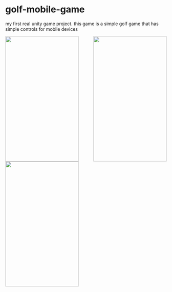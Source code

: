 # golf-mobile-game
 my first real unity game project. this game is a simple golf game that has simple controls for mobile devices

<img align="left" width="229" height="390" src=“https://raw.githubusercontent.com/aralacikalin/golf/master/pictures/falling.png”>
<img align="right" width="229" height="390" src=“https://github.com/aralacikalin/golf/blob/master/pictures/gameplay.png”>
<img align="center" width="229" height="390" src=“https://github.com/aralacikalin/golf/blob/master/pictures/tutorial.png”>
